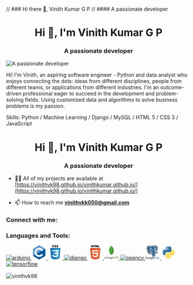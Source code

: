 // ### Hi there 👋, Vinith Kumar G P
// #### A passionate developer


<h1 align="center">Hi 👋, I'm Vinith Kumar G P</h1>
<h3 align="center">A passionate developer</h3>

![A passionate developer](https://media.licdn.com/dms/image/D4E16AQFK6tB5T82Cww/profile-displaybackgroundimage-shrink_350_1400/0/1710105085087?e=1715817600&v=beta&t=KV7bv7L1NLO2pEucCXP-MK4fhJdPwJMPSih9V16ZFcI)

Hi! I'm Vinith, an aspiring software engineer - Python and data analyst who enjoys connecting the dots: ideas from different disciplines, people from different teams, or applications from different industries. I'm an outcome-driven professional eager to succeed in the development and problem-solving fields. Using customized data and algorithms to solve business problems is my passion. 

Skills: Python / Machine Learning / Django /  MySQL / HTML 5 / CSS 3 / JavaScript








<h1 align="center">Hi 👋, I'm Vinith Kumar G P</h1>
<h3 align="center">A passionate developer</h3>

- 👨‍💻 All of my projects are available at [https://vinithvk98.github.io/vinithkumar.github.io/](https://vinithvk98.github.io/vinithkumar.github.io/)

- 📫 How to reach me **vinithvkk050@gmail.com**

<h3 align="left">Connect with me:</h3>
<p align="left">
</p>

<h3 align="left">Languages and Tools:</h3>
<p align="left"> <a href="https://www.arduino.cc/" target="_blank" rel="noreferrer"> <img src="https://cdn.worldvectorlogo.com/logos/arduino-1.svg" alt="arduino" width="40" height="40"/> </a> <a href="https://www.cprogramming.com/" target="_blank" rel="noreferrer"> <img src="https://raw.githubusercontent.com/devicons/devicon/master/icons/c/c-original.svg" alt="c" width="40" height="40"/> </a> <a href="https://www.w3schools.com/css/" target="_blank" rel="noreferrer"> <img src="https://raw.githubusercontent.com/devicons/devicon/master/icons/css3/css3-original-wordmark.svg" alt="css3" width="40" height="40"/> </a> <a href="https://www.djangoproject.com/" target="_blank" rel="noreferrer"> <img src="https://cdn.worldvectorlogo.com/logos/django.svg" alt="django" width="40" height="40"/> </a> <a href="https://www.w3.org/html/" target="_blank" rel="noreferrer"> <img src="https://raw.githubusercontent.com/devicons/devicon/master/icons/html5/html5-original-wordmark.svg" alt="html5" width="40" height="40"/> </a> <a href="https://www.mongodb.com/" target="_blank" rel="noreferrer"> <img src="https://raw.githubusercontent.com/devicons/devicon/master/icons/mongodb/mongodb-original-wordmark.svg" alt="mongodb" width="40" height="40"/> </a> <a href="https://opencv.org/" target="_blank" rel="noreferrer"> <img src="https://www.vectorlogo.zone/logos/opencv/opencv-icon.svg" alt="opencv" width="40" height="40"/> </a> <a href="https://www.postgresql.org" target="_blank" rel="noreferrer"> <img src="https://raw.githubusercontent.com/devicons/devicon/master/icons/postgresql/postgresql-original-wordmark.svg" alt="postgresql" width="40" height="40"/> </a> <a href="https://www.python.org" target="_blank" rel="noreferrer"> <img src="https://raw.githubusercontent.com/devicons/devicon/master/icons/python/python-original.svg" alt="python" width="40" height="40"/> </a> <a href="https://www.tensorflow.org" target="_blank" rel="noreferrer"> <img src="https://www.vectorlogo.zone/logos/tensorflow/tensorflow-icon.svg" alt="tensorflow" width="40" height="40"/> </a> </p>

<p><img align="center" src="https://github-readme-stats.vercel.app/api/top-langs?username=vinithvk98&show_icons=true&locale=en&layout=compact" alt="vinithvk98" /></p>
